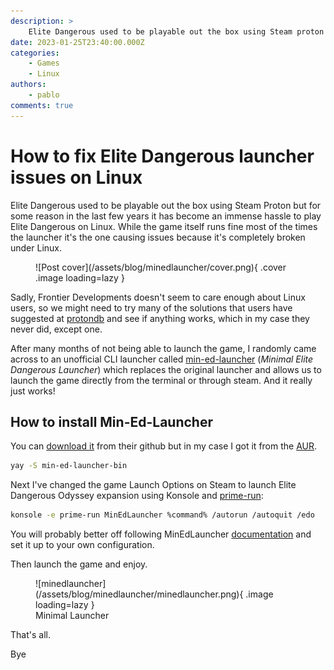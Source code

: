 ```yaml
---
description: >
    Elite Dangerous used to be playable out the box using Steam proton but now it isn't"
date: 2023-01-25T23:40:00.000Z
categories:
    - Games
    - Linux
authors:
    - pablo
comments: true
---
```


# How to fix Elite Dangerous launcher issues on Linux

Elite Dangerous used to be playable out the box using Steam Proton but for some reason in the last few years it has become an immense hassle to play Elite Dangerous on Linux. While the game itself runs fine most of the times the launcher it's the one causing issues because it's completely broken under Linux.

<!-- more -->

<figure markdown>
  ![Post cover](/assets/blog/minedlauncher/cover.png){ .cover .image loading=lazy }
</figure>

Sadly, Frontier Developments doesn't seem to care enough about Linux users, so we might need to try many of the solutions that users have suggested at [protondb](https://www.protondb.com/app/359320) and see if anything works, which in my case they never did, except one.

After many months of not being able to launch the game, I randomly came across to an unofficial CLI launcher called [min-ed-launcher](https://github.com/rfvgyhn/min-ed-launcher/) (_Minimal Elite Dangerous Launcher_) which replaces the original launcher and allows us to launch the game directly from the terminal or through steam. And it really just works!

## How to install Min-Ed-Launcher

You can [download it](https://github.com/rfvgyhn/min-ed-launcher/releases/latest) from their github but in my case I got it from the [AUR](https://aur.archlinux.org/packages?O=0&K=min-ed-launcher).

```sh
yay -S min-ed-launcher-bin
```

Next I've changed the game Launch Options on Steam to launch Elite Dangerous Odyssey expansion using Konsole and [prime-run](https://wiki.archlinux.org/title/PRIME):

```sh
konsole -e prime-run MinEdLauncher %command% /autorun /autoquit /edo
```

You will probably better off following MinEdLauncher [documentation](https://github.com/rfvgyhn/min-ed-launcher#readme) and set it up to your own configuration.

Then launch the game and enjoy.

<figure markdown>
  ![minedlauncher](/assets/blog/minedlauncher/minedlauncher.png){ .image loading=lazy }
  <figcaption>Minimal Launcher</figcaption>
</figure>

That's all.

Bye
